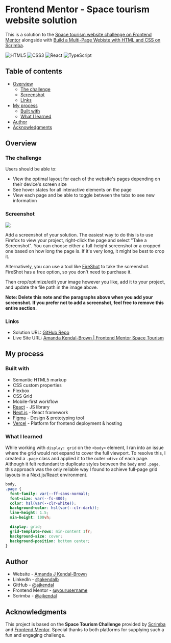 # Frontend Mentor - Space tourism website solution

This is a solution to the [Space tourism website challenge on Frontend Mentor](https://www.frontendmentor.io/challenges/space-tourism-multipage-website-gRWj1URZ3) alongside with [Build a Multi-Page Webiste with HTML and CSS on Scrimba](https://scrimba.com/build-a-space-travel-website-c014).

![HTML5](https://img.shields.io/badge/HTML5-E34F26?logo=html5&logoColor=white)
![CSS3](https://img.shields.io/badge/CSS3-1572B6?logo=css3&logoColor=white)
![React](https://img.shields.io/badge/React-20232A?style=for-the-badge&logo=react&logoColor=61DAFB)
![TypeScript](https://img.shields.io/badge/TypeScript-3178C6?style=for-the-badge&logo=typescript&logoColor=white)

## Table of contents

- [Overview](#overview)
  - [The challenge](#the-challenge)
  - [Screenshot](#screenshot)
  - [Links](#links)
- [My process](#my-process)
  - [Built with](#built-with)
  - [What I learned](#what-i-learned)
- [Author](#author)
- [Acknowledgments](#acknowledgments)

## Overview

### The challenge

Users should be able to:

- View the optimal layout for each of the website's pages depending on their device's screen size
- See hover states for all interactive elements on the page
- View each page and be able to toggle between the tabs to see new information

### Screenshot

![](./screenshot.jpg)

Add a screenshot of your solution. The easiest way to do this is to use Firefox to view your project, right-click the page and select "Take a Screenshot". You can choose either a full-height screenshot or a cropped one based on how long the page is. If it's very long, it might be best to crop it.

Alternatively, you can use a tool like [FireShot](https://getfireshot.com/) to take the screenshot. FireShot has a free option, so you don't need to purchase it.

Then crop/optimize/edit your image however you like, add it to your project, and update the file path in the image above.

**Note: Delete this note and the paragraphs above when you add your screenshot. If you prefer not to add a screenshot, feel free to remove this entire section.**

### Links

- Solution URL: [GitHub Repo](https://github.com/ajkendal/frontend-mentor-space-tourism)
- Live Site URL: [Amanda Kendal-Brown | Frontend Mentor Space Tourism](https://frontend-mentor-space-tourism-eight.vercel.app/)

## My process

### Built with

- Semantic HTML5 markup
- CSS custom properties
- Flexbox
- CSS Grid
- Mobile-first workflow
- [React](https://reactjs.org/) - JS library
- [Next.js](https://nextjs.org/) - React framework
- [Figma](https://www.figma.com/) - Design & prototyping tool
- [Vercel](https://vercel.com/) - Platform for frontend deployment & hosting

### What I learned

While working with `display: grid` on the `<body>` element, I ran into an issue where the grid would not expand to cover the full viewport. To resolve this, I created a `.page` class and applied it to the outer `<div>` of each page. Although it felt redundant to duplicate styles between the `body` and `.page`, this approach was the only reliable way I found to achieve full-page grid layouts in a Next.js/React environment.

```css
body,
.page {
  font-family: var(--ff-sans-normal);
  font-size: var(--fs-400);
  color: hsl(var(--clr-white));
  background-color: hsl(var(--clr-dark));
  line-height: 1.5;
  min-height: 100vh;

  display: grid;
  grid-template-rows: min-content 1fr;
  background-size: cover;
  background-position: bottom center;
}
```

## Author

- Website - [Amanda J Kendal-Brown](https://ajkendal.github.io/)
- LinkedIn - [@akendalb](https://www.linkedin.com/in/akendalb)
- GitHub - [@ajkendal](https://github.com/ajkendal/)
- Frontend Mentor - [@yourusername](https://www.frontendmentor.io/profile/ajkendal)
- Scrimba - [@ajkendal](https://scrimba.com/@ajkendal)

## Acknowledgments

This project is based on the **Space Tourism Challenge** provided by [Scrimba](https://scrimba.com) and [Frontend Mentor](https://www.frontendmentor.io).
Special thanks to both platforms for supplying such a fun and engaging challenge.
